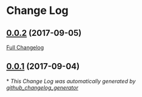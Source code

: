 # Change Log

## [0.0.2](https://github.com/rosberry/Tribulus/tree/0.0.2) (2017-09-05)
[Full Changelog](https://github.com/rosberry/Tribulus/compare/0.0.1...0.0.2)

## [0.0.1](https://github.com/rosberry/Tribulus/tree/0.0.1) (2017-09-04)


\* *This Change Log was automatically generated by [github_changelog_generator](https://github.com/skywinder/Github-Changelog-Generator)*